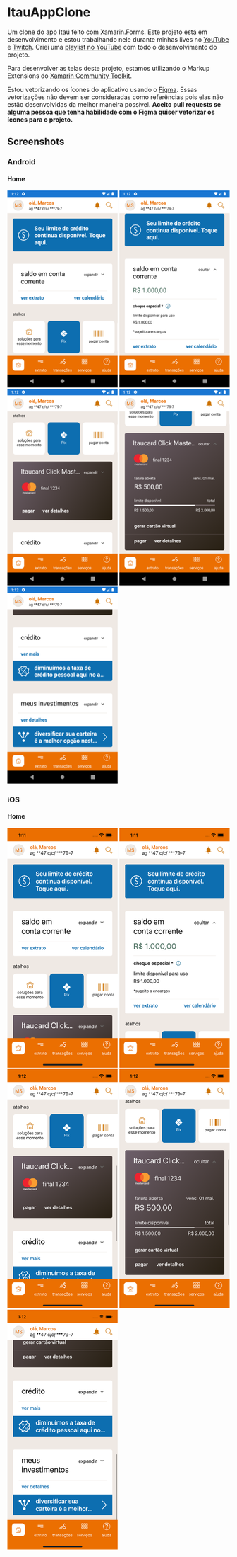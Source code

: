 # ItauAppClone

Um clone do app Itaú feito com Xamarin.Forms. Este projeto está em desenvolvimento e estou trabalhando nele durante minhas lives no [YouTube](https://www.youtube.com/ionixjunior) e [Twitch](https://www.twitch.tv/ionixjunior). Criei uma [playlist no YouTube](https://www.youtube.com/playlist?list=PL6M6J_6V_um8Racj_v_GhSZYhK5UUMMcM) com todo o desenvolvimento do projeto.

Para desenvolver as telas deste projeto, estamos utilizando o Markup Extensions do [Xamarin Community Toolkit](https://github.com/xamarin/XamarinCommunityToolkit).

Estou vetorizando os ícones do aplicativo usando o [Figma](https://www.figma.com/file/HfJxLBpAIPYzu6ikgVfYAM/Itaú?node-id=17%3A4). Essas vetorizações não devem ser consideradas como referências pois elas não estão desenvolvidas da melhor maneira possível. **Aceito pull requests se alguma pessoa que tenha habilidade com o Figma quiser vetorizar os ícones para o projeto.**

## Screenshots

### Android

#### Home
<kbd><img width="250" src="art/home_android_01.png" /></kbd>
<kbd><img width="250" src="art/home_android_02.png" /></kbd>
<kbd><img width="250" src="art/home_android_03.png" /></kbd>
<kbd><img width="250" src="art/home_android_04.png" /></kbd>
<kbd><img width="250" src="art/home_android_05.png" /></kbd>

### iOS

#### Home
<kbd><img width="250" src="art/home_ios_01.png" /></kbd>
<kbd><img width="250" src="art/home_ios_02.png" /></kbd>
<kbd><img width="250" src="art/home_ios_03.png" /></kbd>
<kbd><img width="250" src="art/home_ios_04.png" /></kbd>
<kbd><img width="250" src="art/home_ios_05.png" /></kbd>